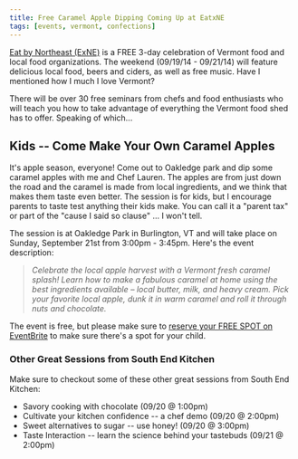 ```yaml
---
title: Free Caramel Apple Dipping Coming Up at EatxNE
tags: [events, vermont, confections]
---
```


[Eat by Northeast (ExNE)](http://eatxne.com/about/) is a FREE 3-day celebration of Vermont food and local food organizations. The weekend (09/19/14 - 09/21/14) will feature delicious local food, beers and ciders, as well as free music. Have I mentioned how I much I love Vermont?

There will be over 30 free seminars from chefs and food enthusiasts who will teach you how to take advantage of everything the Vermont food shed has to offer. Speaking of which...

## Kids -- Come Make Your Own Caramel Apples

It's apple season, everyone! Come out to Oakledge park and dip some caramel apples with me and Chef Lauren. The apples are from just down the road and the caramel is made from local ingredients, and we think that makes them taste even better. The session is for kids, but I encourage parents to taste test anything their kids make. You can call it a "parent tax" or part of the "cause I said so clause" ... I won't tell.

The session is at Oakledge Park in Burlington, VT and will take place on Sunday, September 21st from 3:00pm - 3:45pm. Here's the event description:

> _Celebrate the local apple harvest with a Vermont fresh caramel splash! Learn how to make a fabulous caramel at home using the best ingredients available – local butter, milk, and heavy cream. Pick your favorite local apple, dunk it in warm caramel and roll it through nuts and chocolate._

The event is free, but please make sure to [reserve your FREE SPOT on EventBrite](https://www.eventbrite.com/e/kids-come-make-your-own-caramel-apples-tickets-12474975989%20#btv) to make sure there's a spot for your child.

### Other Great Sessions from South End Kitchen

Make sure to checkout some of these other great sessions from South End Kitchen:

* Savory cooking with chocolate (09/20 @ 1:00pm)
* Cultivate your kitchen confidence -- a chef demo (09/20 @ 2:00pm)
* Sweet alternatives to sugar -- use honey! (09/20 @ 3:00pm)
* Taste Interaction -- learn the science behind your tastebuds (09/21 @ 2:00pm)